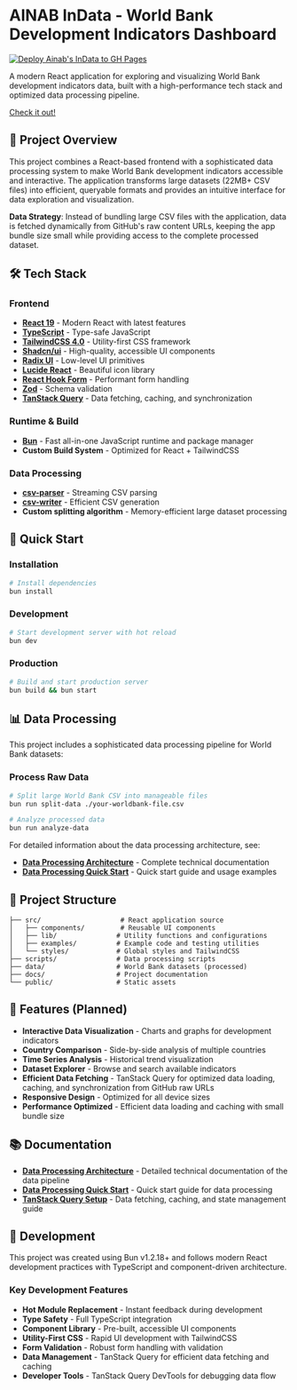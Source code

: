 # AINAB InData - World Bank Development Indicators Dashboard

[![Deploy Ainab's InData to GH Pages](https://github.com/drikusroor/ainab-indata/actions/workflows/deploy.yml/badge.svg)](https://github.com/drikusroor/ainab-indata/actions/workflows/deploy.yml)

A modern React application for exploring and visualizing World Bank development indicators data, built with a high-performance tech stack and optimized data processing pipeline.

[Check it out!](drikusroor.github.io/ainab-indata/)

## 🎯 Project Overview

This project combines a React-based frontend with a sophisticated data processing system to make World Bank development indicators accessible and interactive. The application transforms large datasets (22MB+ CSV files) into efficient, queryable formats and provides an intuitive interface for data exploration and visualization.

**Data Strategy**: Instead of bundling large CSV files with the application, data is fetched dynamically from GitHub's raw content URLs, keeping the app bundle size small while providing access to the complete processed dataset.

## 🛠️ Tech Stack

### Frontend

- **[React 19](https://react.dev/)** - Modern React with latest features
- **[TypeScript](https://www.typescriptlang.org/)** - Type-safe JavaScript
- **[TailwindCSS 4.0](https://tailwindcss.com/)** - Utility-first CSS framework
- **[Shadcn/ui](https://ui.shadcn.com/)** - High-quality, accessible UI components
- **[Radix UI](https://www.radix-ui.com/)** - Low-level UI primitives
- **[Lucide React](https://lucide.dev/)** - Beautiful icon library
- **[React Hook Form](https://react-hook-form.com/)** - Performant form handling
- **[Zod](https://zod.dev/)** - Schema validation
- **[TanStack Query](https://tanstack.com/query)** - Data fetching, caching, and synchronization

### Runtime & Build

- **[Bun](https://bun.sh)** - Fast all-in-one JavaScript runtime and package manager
- **Custom Build System** - Optimized for React + TailwindCSS

### Data Processing

- **[csv-parser](https://www.npmjs.com/package/csv-parser)** - Streaming CSV parsing
- **[csv-writer](https://www.npmjs.com/package/csv-writer)** - Efficient CSV generation
- **Custom splitting algorithm** - Memory-efficient large dataset processing

## 🚀 Quick Start

### Installation

```bash
# Install dependencies
bun install
```

### Development

```bash
# Start development server with hot reload
bun dev
```

### Production

```bash
# Build and start production server
bun build && bun start
```

## 📊 Data Processing

This project includes a sophisticated data processing pipeline for World Bank datasets:

### Process Raw Data

```bash
# Split large World Bank CSV into manageable files
bun run split-data ./your-worldbank-file.csv

# Analyze processed data
bun run analyze-data
```

For detailed information about the data processing architecture, see:

- **[Data Processing Architecture](./docs/data-processing-architecture.md)** - Complete technical documentation
- **[Data Processing Quick Start](./README-data-processing.md)** - Quick start guide and usage examples

## 📁 Project Structure

```text
├── src/                    # React application source
│   ├── components/         # Reusable UI components
│   ├── lib/               # Utility functions and configurations
│   ├── examples/          # Example code and testing utilities
│   └── styles/            # Global styles and TailwindCSS
├── scripts/               # Data processing scripts
├── data/                  # World Bank datasets (processed)
├── docs/                  # Project documentation
└── public/                # Static assets
```

## 🎨 Features (Planned)

- **Interactive Data Visualization** - Charts and graphs for development indicators
- **Country Comparison** - Side-by-side analysis of multiple countries
- **Time Series Analysis** - Historical trend visualization
- **Dataset Explorer** - Browse and search available indicators
- **Efficient Data Fetching** - TanStack Query for optimized data loading, caching, and synchronization from GitHub raw URLs
- **Responsive Design** - Optimized for all device sizes
- **Performance Optimized** - Efficient data loading and caching with small bundle size

## 📚 Documentation

- **[Data Processing Architecture](./docs/data-processing-architecture.md)** - Detailed technical documentation of the data pipeline
- **[Data Processing Quick Start](./README-data-processing.md)** - Quick start guide for data processing
- **[TanStack Query Setup](./docs/tanstack-query-setup.md)** - Data fetching, caching, and state management guide

## 🔧 Development

This project was created using Bun v1.2.18+ and follows modern React development practices with TypeScript and component-driven architecture.

### Key Development Features

- **Hot Module Replacement** - Instant feedback during development
- **Type Safety** - Full TypeScript integration
- **Component Library** - Pre-built, accessible UI components
- **Utility-First CSS** - Rapid UI development with TailwindCSS
- **Form Validation** - Robust form handling with validation
- **Data Management** - TanStack Query for efficient data fetching and caching
- **Developer Tools** - TanStack Query DevTools for debugging data flow
